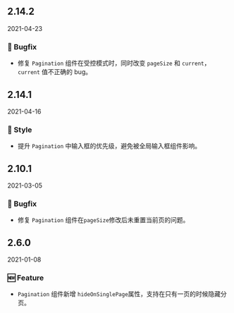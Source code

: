 ## 2.14.2

2021-04-23

### 🐛 Bugfix

- 修复 `Pagination` 组件在受控模式时，同时改变 `pageSize` 和 `current`，`current` 值不正确的 bug。

## 2.14.1

2021-04-16

### 💅 Style

- 提升 `Pagination` 中输入框的优先级，避免被全局输入框组件影响。

## 2.10.1

2021-03-05

### 🐛 Bugfix

- 修复 `Pagination` 组件在`pageSize`修改后未重置当前页的问题。



## 2.6.0

2021-01-08

### 🆕 Feature

- `Pagination` 组件新增 `hideOnSinglePage`属性，支持在只有一页的时候隐藏分页。

